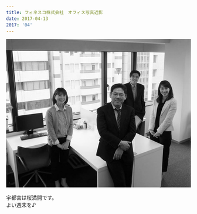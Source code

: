 ```yaml
---
title: フィネスコ株式会社　オフィス写真近影
date: 2017-04-13
2017: '04'
---
```



![画像](/images/uploads/20170428finesco.jpg)

  
​宇都宮は桜満開です。  
よい週末を♪